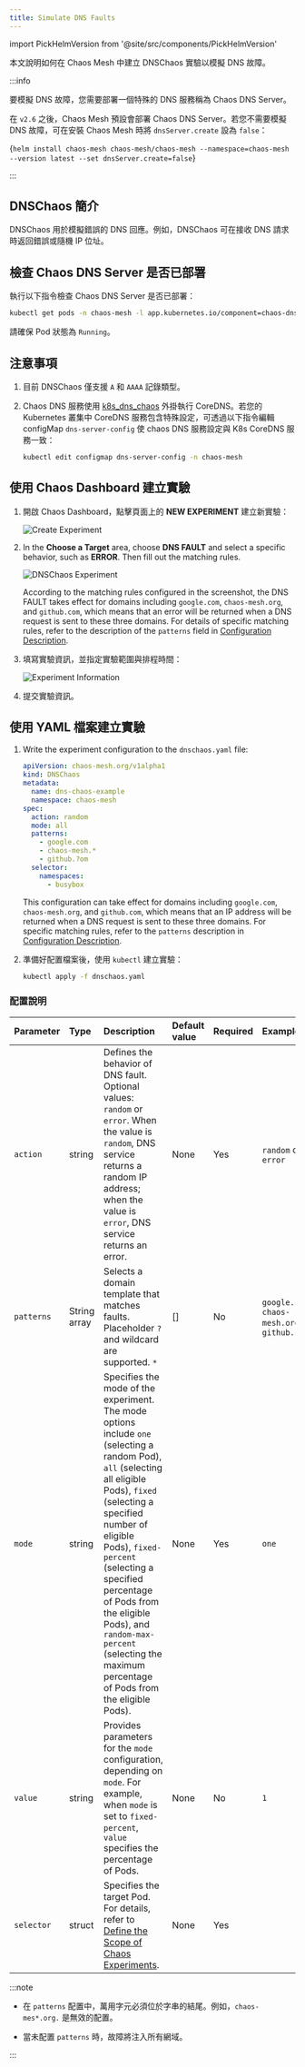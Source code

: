 ```yaml
---
title: Simulate DNS Faults
---
```


import PickHelmVersion from '@site/src/components/PickHelmVersion'

本文說明如何在 Chaos Mesh 中建立 DNSChaos 實驗以模擬 DNS 故障。

:::info

要模擬 DNS 故障，您需要部署一個特殊的 DNS 服務稱為 Chaos DNS Server。

在 `v2.6` 之後，Chaos Mesh 預設會部署 Chaos DNS Server。若您不需要模擬 DNS 故障，可在安裝 Chaos Mesh 時將 `dnsServer.create` 設為 `false`：

<PickHelmVersion>{`helm install chaos-mesh chaos-mesh/chaos-mesh --namespace=chaos-mesh --version latest --set dnsServer.create=false`}</PickHelmVersion>

:::

## DNSChaos 簡介

DNSChaos 用於模擬錯誤的 DNS 回應。例如，DNSChaos 可在接收 DNS 請求時返回錯誤或隨機 IP 位址。

## 檢查 Chaos DNS Server 是否已部署

執行以下指令檢查 Chaos DNS Server 是否已部署：

```bash
kubectl get pods -n chaos-mesh -l app.kubernetes.io/component=chaos-dns-server
```

請確保 Pod 狀態為 `Running`。

## 注意事項

1. 目前 DNSChaos 僅支援 `A` 和 `AAAA` 記錄類型。

2. Chaos DNS 服務使用 [k8s_dns_chaos](https://github.com/chaos-mesh/k8s_dns_chaos) 外掛執行 CoreDNS。若您的 Kubernetes 叢集中 CoreDNS 服務包含特殊設定，可透過以下指令編輯 configMap `dns-server-config` 使 chaos DNS 服務設定與 K8s CoreDNS 服務一致：

   ```bash
   kubectl edit configmap dns-server-config -n chaos-mesh
   ```

## 使用 Chaos Dashboard 建立實驗

1. 開啟 Chaos Dashboard，點擊頁面上的 **NEW EXPERIMENT** 建立新實驗：

   ![Create Experiment](./img/create-new-exp.png)

2. In the **Choose a Target** area, choose **DNS FAULT** and select a specific behavior, such as **ERROR**. Then fill out the matching rules.

   ![DNSChaos Experiment](./img/dnschaos-exp.png)

   According to the matching rules configured in the screenshot, the DNS FAULT takes effect for domains including `google.com`, `chaos-mesh.org`, and `github.com`, which means that an error will be returned when a DNS request is sent to these three domains. For details of specific matching rules, refer to the description of the `patterns` field in [Configuration Description](#configuration-description).

3. 填寫實驗資訊，並指定實驗範圍與排程時間：

   ![Experiment Information](./img/exp-info.png)

4. 提交實驗資訊。

## 使用 YAML 檔案建立實驗

1. Write the experiment configuration to the `dnschaos.yaml` file:

   ```yaml
   apiVersion: chaos-mesh.org/v1alpha1
   kind: DNSChaos
   metadata:
     name: dns-chaos-example
     namespace: chaos-mesh
   spec:
     action: random
     mode: all
     patterns:
       - google.com
       - chaos-mesh.*
       - github.?om
     selector:
       namespaces:
         - busybox
   ```

   This configuration can take effect for domains including `google.com`, `chaos-mesh.org`, and `github.com`, which means that an IP address will be returned when a DNS request is sent to these three domains. For specific matching rules, refer to the `patterns` description in [Configuration Description](#configuration-description).

2. 準備好配置檔案後，使用 `kubectl` 建立實驗：

   ```bash
   kubectl apply -f dnschaos.yaml
   ```

### 配置說明

| Parameter | Type | Description | Default value | Required | Example |
| :-- | :-- | :-- | :-- | :-- | :-- |
| `action` | string | Defines the behavior of DNS fault. Optional values: `random` or `error`. When the value is `random`, DNS service returns a random IP address; when the value is `error`, DNS service returns an error. | None | Yes | `random` or `error` |
| `patterns` | String array | Selects a domain template that matches faults. Placeholder `?` and wildcard are supported. `*` | [] | No | `google.com`, `chaos-mesh.org`, `github.com` |
| `mode` | string | Specifies the mode of the experiment. The mode options include `one` (selecting a random Pod), `all` (selecting all eligible Pods), `fixed` (selecting a specified number of eligible Pods), `fixed-percent` (selecting a specified percentage of Pods from the eligible Pods), and `random-max-percent` (selecting the maximum percentage of Pods from the eligible Pods). | None | Yes | `one` |
| `value` | string | Provides parameters for the `mode` configuration, depending on `mode`. For example, when `mode` is set to `fixed-percent`, `value` specifies the percentage of Pods. | None | No | `1` |
| `selector` | struct | Specifies the target Pod. For details, refer to [Define the Scope of Chaos Experiments](./define-chaos-experiment-scope.md). | None | Yes |  |

:::note

- 在 `patterns` 配置中，萬用字元必須位於字串的結尾。例如，`chaos-mes*.org.` 是無效的配置。

- 當未配置 `patterns` 時，故障將注入所有網域。

:::